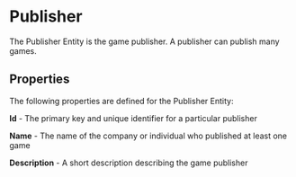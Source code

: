 # Publisher

The Publisher Entity is the game publisher. A publisher can publish many games.

## Properties

The following properties are defined for the Publisher Entity:

__Id__ - The primary key and unique identifier for a particular publisher

__Name__ - The name of the company or individual who published at least one game

__Description__ - A short description describing the game publisher
